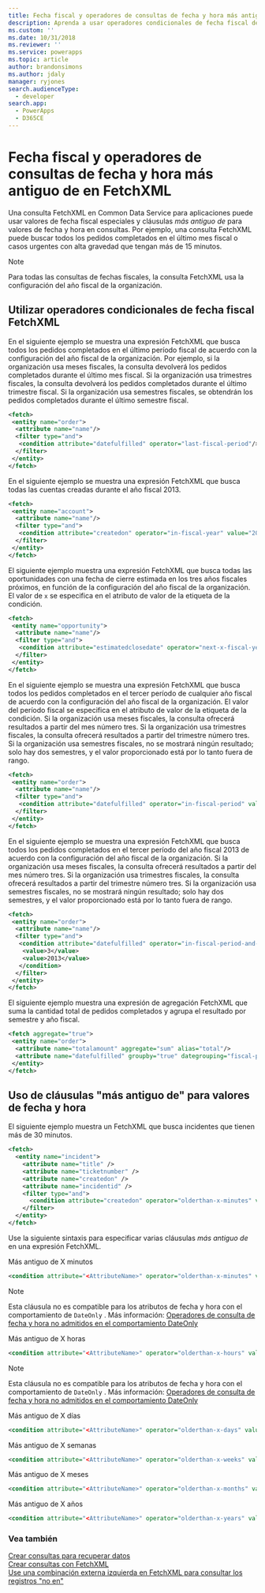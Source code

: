 ```yaml
---
title: Fecha fiscal y operadores de consultas de fecha y hora más antiguo de en FetchXML (Common Data Service para aplicaciones) | Microsoft Docs
description: Aprenda a usar operadores condicionales de fecha fiscal de FetchXML y cláusulas &quot;más antiguo de&quot; para los valores de fecha y hora
ms.custom: ''
ms.date: 10/31/2018
ms.reviewer: ''
ms.service: powerapps
ms.topic: article
author: brandonsimons
ms.author: jdaly
manager: ryjones
search.audienceType:
  - developer
search.app:
  - PowerApps
  - D365CE
---
```

# <a name="fiscal-date-and-older-than-datetime-query-operators-in-fetchxml"></a>Fecha fiscal y operadores de consultas de fecha y hora más antiguo de en FetchXML

Una consulta FetchXML en Common Data Service para aplicaciones puede usar valores de fecha fiscal especiales y cláusulas *más antiguo de* para valores de fecha y hora en consultas. Por ejemplo, una consulta FetchXML puede buscar todos los pedidos completados en el último mes fiscal o casos urgentes con alta gravedad que tengan más de 15 minutos.  
  
> [!NOTE]
>  Para todas las consultas de fechas fiscales, la consulta FetchXML usa la configuración del año fiscal de la organización.  
  
<a name="FiscalDate"></a>   
## <a name="using-fetchxml-fiscal-date-conditional-operators"></a>Utilizar operadores condicionales de fecha fiscal FetchXML  
 En el siguiente ejemplo se muestra una expresión FetchXML que busca todos los pedidos completados en el último período fiscal de acuerdo con la configuración del año fiscal de la organización. Por ejemplo, si la organización usa meses fiscales, la consulta devolverá los pedidos completados durante el último mes fiscal. Si la organización usa trimestres fiscales, la consulta devolverá los pedidos completados durante el último trimestre fiscal. Si la organización usa semestres fiscales, se obtendrán los pedidos completados durante el último semestre fiscal.  
  
```xml  
<fetch>  
 <entity name="order">  
  <attribute name="name"/>  
  <filter type="and">  
   <condition attribute="datefulfilled" operator="last-fiscal-period"/>  
  </filter>  
 </entity>  
</fetch>  
```  
  
 En el siguiente ejemplo se muestra una expresión FetchXML que busca todas las cuentas creadas durante el año fiscal 2013.  
  
```xml  
<fetch>  
 <entity name="account">  
  <attribute name="name"/>  
  <filter type="and">  
   <condition attribute="createdon" operator="in-fiscal-year" value="2013"/>  
  </filter>  
 </entity>  
</fetch>  
```  
  
 El siguiente ejemplo muestra una expresión FetchXML que busca todas las oportunidades con una fecha de cierre estimada en los tres años fiscales próximos, en función de la configuración del año fiscal de la organización. El valor de `x` se especifica en el atributo de valor de la etiqueta de la condición.  
  
```xml  
<fetch>  
 <entity name="opportunity">  
  <attribute name="name"/>  
  <filter type="and">  
   <condition attribute="estimatedclosedate" operator="next-x-fiscal-years" value="3"/>  
  </filter>  
 </entity>  
</fetch>  
```  
  
 En el siguiente ejemplo se muestra una expresión FetchXML que busca todos los pedidos completados en el tercer período de cualquier año fiscal de acuerdo con la configuración del año fiscal de la organización. El valor del período fiscal se especifica en el atributo de valor de la etiqueta de la condición. Si la organización usa meses fiscales, la consulta ofrecerá resultados a partir del mes número tres. Si la organización usa trimestres fiscales, la consulta ofrecerá resultados a partir del trimestre número tres. Si la organización usa semestres fiscales, no se mostrará ningún resultado; solo hay dos semestres, y el valor proporcionado está por lo tanto fuera de rango.  
  
```xml  
<fetch>  
 <entity name="order">  
  <attribute name="name"/>  
  <filter type="and">  
   <condition attribute="datefulfilled" operator="in-fiscal-period" value="3"/>  
  </filter>  
 </entity>  
</fetch>  
```  
  
 En el siguiente ejemplo se muestra una expresión FetchXML que busca todos los pedidos completados en el tercer período del año fiscal 2013 de acuerdo con la configuración del año fiscal de la organización. Si la organización usa meses fiscales, la consulta ofrecerá resultados a partir del mes número tres. Si la organización usa trimestres fiscales, la consulta ofrecerá resultados a partir del trimestre número tres. Si la organización usa semestres fiscales, no se mostrará ningún resultado; solo hay dos semestres, y el valor proporcionado está por lo tanto fuera de rango.  
  
```xml  
<fetch>  
 <entity name="order">  
  <attribute name="name"/>  
  <filter type="and">  
   <condition attribute="datefulfilled" operator="in-fiscal-period-and-year">  
    <value>3</value>  
    <value>2013</value>  
   </condition>  
  </filter>  
 </entity>  
</fetch>  
```  
  
 El siguiente ejemplo muestra una expresión de agregación FetchXML que suma la cantidad total de pedidos completados y agrupa el resultado por semestre y año fiscal.  
  
```xml  
<fetch aggregate="true">  
 <entity name="order">  
  <attribute name="totalamount" aggregate="sum" alias="total"/>  
  <attribute name="datefulfilled" groupby="true" dategrouping="fiscal-period"/>  
 </entity>  
</fetch>  
```  
  
<a name="OlderThan"></a>   
## <a name="using-older-than-clauses-for-date-and-time-values"></a>Uso de cláusulas "más antiguo de" para valores de fecha y hora  
 El siguiente ejemplo muestra un FetchXML que busca incidentes que tienen más de 30 minutos.  
  
```xml  
<fetch>  
  <entity name="incident">  
    <attribute name="title" />  
    <attribute name="ticketnumber" />  
    <attribute name="createdon" />  
    <attribute name="incidentid" />  
    <filter type="and">  
      <condition attribute="createdon" operator="olderthan-x-minutes" value="30" />  
    </filter>  
  </entity>  
</fetch>  
```  
  
 Use la siguiente sintaxis para especificar varias cláusulas *más antiguo de* en una expresión FetchXML.  
  
 Más antiguo de X minutos  
 ```xml  
<condition attribute="<AttributeName>" operator="olderthan-x-minutes" value="<VALUE>" />  
```  
  
> [!NOTE]
>  Esta cláusula no es compatible para los atributos de fecha y hora con el comportamiento de `DateOnly` . Más información: [Operadores de consulta de fecha y hora no admitidos en el comportamiento DateOnly](/dynamics365/customer-engagement/developer/behavior-format-date-time-attribute#date-and-time-query-operators-not-supported-for-dateonly-behavior)
  
 Más antiguo de X horas  
 ```xml  
<condition attribute="<AttributeName>" operator="olderthan-x-hours" value="<VALUE>" />  
```  
  
> [!NOTE]
>  Esta cláusula no es compatible para los atributos de fecha y hora con el comportamiento de `DateOnly` . Más información: [Operadores de consulta de fecha y hora no admitidos en el comportamiento DateOnly](/dynamics365/customer-engagement/developer/behavior-format-date-time-attribute#date-and-time-query-operators-not-supported-for-dateonly-behavior)  
  
 Más antiguo de X días  
 ```xml  
<condition attribute="<AttributeName>" operator="olderthan-x-days" value="<VALUE>" />  
```  
  
 Más antiguo de X semanas  
 ```xml  
<condition attribute="<AttributeName>" operator="olderthan-x-weeks" value="<VALUE>" />  
```  
  
 Más antiguo de X meses  
 ```xml  
<condition attribute="<AttributeName>" operator="olderthan-x-months" value="<VALUE>" />  
```  
  
 Más antiguo de X años  
 ```xml  
<condition attribute="<AttributeName>" operator="olderthan-x-years" value="<VALUE>" />  
```

### <a name="see-also"></a>Vea también  
 [Crear consultas para recuperar datos](/dynamics365/customer-engagement/developer/org-service/retrieve-data-queries-sdk-assemblies)   
 [Crear consultas con FetchXML](/dynamics365/customer-engagement/developer/org-service/build-queries-fetchxml)   
 [Use una combinación externa izquierda en FetchXML para consultar los registros "no en"](/dynamics365/customer-engagement/developer/use-left-outer-join-fetchxml-query-records-not-in)
